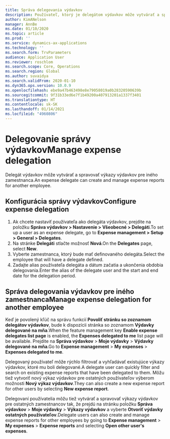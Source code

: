 ```yaml
---
title: Správa delegovania výdavkov
description: Používateľ, ktorý je delegátom výdavkov môže vytvárať a spravovať výkazy výdavkov pre iného zamestnanca v organizácii.
author: KimANelson
manager: AnnBe
ms.date: 01/10/2020
ms.topic: article
ms.prod: ''
ms.service: dynamics-ax-applications
ms.technology: ''
ms.search.form: TrvParameters
audience: Application User
ms.reviewer: roschlom
ms.search.scope: Core, Operations
ms.search.region: Global
ms.author: suvaidya
ms.search.validFrom: 2020-01-10
ms.dyn365.ops.version: 10.0.9
ms.openlocfilehash: ebe9a47b463498e8e79058019a0b28320590639b
ms.sourcegitcommit: 9f31b33ed6e7f1b49200a407913201a1337f3401
ms.translationtype: HT
ms.contentlocale: sk-SK
ms.lasthandoff: 01/14/2021
ms.locfileid: "4960806"
---
```

# <a name="manage-expense-delegation"></a><span data-ttu-id="36220-103">Delegovanie správy výdavkov</span><span class="sxs-lookup"><span data-stu-id="36220-103">Manage expense delegation</span></span>

<span data-ttu-id="36220-104">Delegát výdavkov môže vytvárať a spravovať výkazy výdavkov pre iného zamestnanca.</span><span class="sxs-lookup"><span data-stu-id="36220-104">An expense delegate can create and manage expense reports for another employee.</span></span>

## <a name="configure-expense-delegation"></a><span data-ttu-id="36220-105">Konfigurácia správy výdavkov</span><span class="sxs-lookup"><span data-stu-id="36220-105">Configure expense delegation</span></span>

1. <span data-ttu-id="36220-106">Ak chcete nastaviť používateľa ako delegáta výdavkov, prejdite na položku **Správa výdavkov > Nastavenie > Všeobecné > Delegáti**.</span><span class="sxs-lookup"><span data-stu-id="36220-106">To set up a user as an expense delegate, go to **Expense management > Setup > General > Delegates**.</span></span>
2. <span data-ttu-id="36220-107">Na stránke **Delegáti** stlačte možnosť **Nová**.</span><span class="sxs-lookup"><span data-stu-id="36220-107">On the **Delegates** page, select **New**.</span></span>
3. <span data-ttu-id="36220-108">Vyberte zamestnanca, ktorý bude mať definovaného delegáta.</span><span class="sxs-lookup"><span data-stu-id="36220-108">Select the employee that will have a delegate defined.</span></span> 
4. <span data-ttu-id="36220-109">Zadajte alias používateľa delegáta a dátum začatia a ukončenia obdobia delegovania.</span><span class="sxs-lookup"><span data-stu-id="36220-109">Enter the alias of the delegate user and the start and end date for the delegation period.</span></span>

## <a name="manage-expense-delegation-for-another-employee"></a><span data-ttu-id="36220-110">Správa delegovania výdavkov pre iného zamestnanca</span><span class="sxs-lookup"><span data-stu-id="36220-110">Manage expense delegation for another employee</span></span>

<span data-ttu-id="36220-111">Keď je povolený kľúč na správu funkcií **Povoliť stránku so zoznamom delegátov výdavkov**, bude k dispozícii stránka so zoznamom **Výdavky delegované na mňa**.</span><span class="sxs-lookup"><span data-stu-id="36220-111">When the feature management key **Enable expense delegates list page** is enabled, the **Expenses delegated to me** list page will be available.</span></span> <span data-ttu-id="36220-112">Prejdite na **Správa výdavkov** > **Moje výdavky** > **Výdavky delegované na mňa**.</span><span class="sxs-lookup"><span data-stu-id="36220-112">Go to **Expense management** > **My expenses** > **Expenses delegated to me**.</span></span>

<span data-ttu-id="36220-113">Delegovaný používateľ môže rýchlo filtrovať a vyhľadávať existujúce výkazy výdavkov, ktoré mu boli delegované.</span><span class="sxs-lookup"><span data-stu-id="36220-113">A delegate user can quickly filter and search on existing expense reports that have been delegated to them.</span></span> <span data-ttu-id="36220-114">Môžu tiež vytvoriť nový výkaz výdavkov pre ostatných používateľov výberom možnosti **Nový výkaz výdavkov**.</span><span class="sxs-lookup"><span data-stu-id="36220-114">They can also create a new expense report for other users by selecting **New expense report**.</span></span>

<span data-ttu-id="36220-115">Delegovaní používatelia môžu tiež vytvárať a spravovať výkazy výdavkov pre ostatných zamestnancov tak, že prejdú na stránku položku **Správa výdavkov** > **Moje výdavky** > **Výkazy výdavkov** a vyberte **Otvoriť výdavky ostatných používateľov**.</span><span class="sxs-lookup"><span data-stu-id="36220-115">Delegate users can also create and manage expense reports for other employees by going to **Expense management** > **My expenses** > **Expense reports** and selecting **Open other user's expenses**.</span></span>
